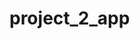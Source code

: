 # project_2_app

<!-- We are most likely going to need this function below -->
<!-- function getDateWithoutTime(date) {
    return require('moment')(date).format('YYYY-MM-DD');
} -->